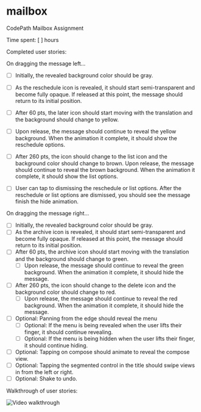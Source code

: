 # mailbox
CodePath Mailbox Assignment

Time spent: [ ] hours

Completed user stories:

On dragging the message left...
 * [ ] Initially, the revealed background color should be gray.
 * [ ] As the reschedule icon is revealed, it should start semi-transparent and become fully opaque. If released at this point, the message should return to its initial position.
 * [ ] After 60 pts, the later icon should start moving with the translation and the background should change to yellow.
 * [ ] Upon release, the message should continue to reveal the yellow background. When the animation it complete, it should show the reschedule options.
 * [ ] After 260 pts, the icon should change to the list icon and the background color should change to brown.
Upon release, the message should continue to reveal the brown background. When the animation it complete, it should show the list options.

* [ ] User can tap to dismissing the reschedule or list options. After the reschedule or list options are dismissed, you should see the message finish the hide animation.

On dragging the message right...
 * [ ] Initially, the revealed background color should be gray.
 * [ ] As the archive icon is revealed, it should start semi-transparent and become fully opaque. If released at this point, the message should return to its initial position.
 * [ ] After 60 pts, the archive icon should start moving with the translation and the background should change to green.
     * [ ] Upon release, the message should continue to reveal the green background. When the animation it complete, it should hide the message.
 * [ ] After 260 pts, the icon should change to the delete icon and the background color should change to red.
     * [ ] Upon release, the message should continue to reveal the red background. When the animation it complete, it should hide the message.

* [ ] Optional: Panning from the edge should reveal the menu
     * [ ] Optional: If the menu is being revealed when the user lifts their finger, it should continue revealing.
     * [ ] Optional: If the menu is being hidden when the user lifts their finger, it should continue hiding.
* [ ] Optional: Tapping on compose should animate to reveal the compose view.
* [ ] Optional: Tapping the segmented control in the title should swipe views in from the left or right.
* [ ] Optional: Shake to undo.

Walkthrough of user stories:

![Video walkthrough](https://s3.amazonaws.com/jules-codepath/file_name.gif)
